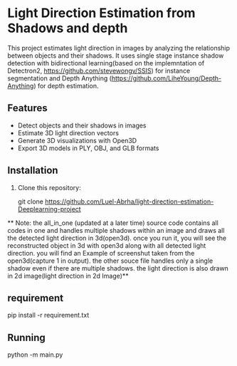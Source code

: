 # Light Direction Estimation from Shadows and depth

This project estimates light direction in images by analyzing the relationship between objects and their shadows. It uses single stage instance shadow detection with bidirectional learning(based on the implemntation of Detectron2, https://github.com/stevewongv/SSIS) for instance segmentation and Depth Anything (https://github.com/LiheYoung/Depth-Anything) for depth estimation.

## Features

- Detect objects and their shadows in images
- Estimate 3D light direction vectors
- Generate 3D visualizations with Open3D
- Export 3D models in PLY, OBJ, and GLB formats

## Installation

1. Clone this repository:
  
   git clone https://github.com/Luel-Abrha/light-direction-estimation-Deeplearning-project

**
Note: the all_in_one (updated at a later time)  source code contains all codes in one  and handles multiple shadows within an image and draws all the detected light direction in 3d(open3d). once  you  run it,  you will see the reconstructed object in 3d with open3d along with all detected light direction. you will find an Example of screenshut taken from the  open3d(capture 1 in output).
the other souce file handles only a single shadow even if there are multiple shadows. the light direction is also drawn in 2d image(light direction in 2d Image)**
## requirement
pip install -r requirement.txt
## Running
python -m main.py
